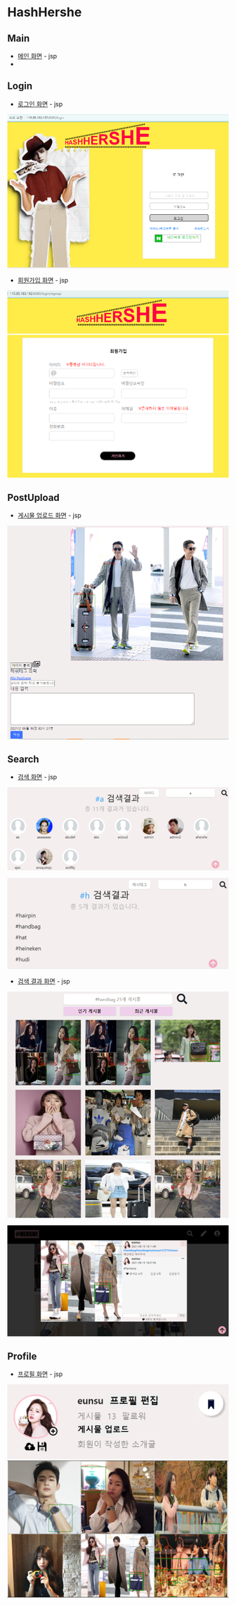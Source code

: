 # HashHershe

## Main

* [메인 화면](./project_test/src/main/webapp/WEB-INF/views/main/infinite/mainscroll.jsp) - jsp
* 

## Login

* [로그인 화면](./project_test/src/main/webapp/WEB-INF/views/login/main.jsp) - jsp

![img](md-images/uOCOZm6vd3bu4Wb8yodk_9_x0ZLzvRqo2sRCWvqo7eLSgMBRwAgKZGDFV3B_NZtMikB0362U2mPy19wbWYkURBqm0Br9Cx_xNcyWzk4zBjvSamjIQty9CsAGNoML8dEZ0uO5nw4T9sM)

* [회원가입 화면](./project_test/src/main/webapp/WEB-INF/views/login/signup.jsp) - jsp

![img](md-images/azC-hrXvPZVKE1NkNNt7Syqeu-6iH0LWF4IaPEDuM5M7-XoCHO63KGZ8fOINEFqAaIj9rLNiIZP0d61Gf2gcW9DW191ZhfULW8l2S4xLu_xLblpANUkct9wrY1noylOHcFVcYpnMaF0)![img](md-images/Ixog0ln6vimu2S4BWx7c50YJExL1XJmHDUeNiAKkT_8SS_R9AdGolTHzMsuP6UGMAVk4T0CrHPbR7Hn1XZmjrt4ascnuJT_GBBgnZUEiu6Ce_XMHsmsLJ2sDP6F2KQ8sEeB7htV3Dj4)

## PostUpload

* [게시물 업로드 화면](./project_test/src/main/webapp/WEB-INF/views/main/posts/postupload.jsp) - jsp

![img](md-images/MhhVPjH01d4Yx_787WDlVlYaXTjqt5voOPl3YuJ81TvVsTXJUZPbVFghvSVMC2gPrDJvo_abanIeAVw4XvNcdJJSPgMUxY2Cn5BWEhsYdg-yE0-2Z2Qyf0Nk-kueUYuTnx_5yToiif8)

## Search

* [검색 화면](./project_test/src/main/webapp/WEB-INF/views/main/search/search.jsp) - jsp

![img](md-images/BfsI-9PZQIhh9Wf_Jw2TYGRcbMRb40P3zI8KIfb8jV5PwKdwsauBRY0t2PkoAP2VExKPB24C51fna_m2X3xinoQxCEweTIz8clhGkOCZ8X-vmjw3O_teJAmpV4yPuf4pGtHsPDk9wL4)

![img](md-images/g8EmJF2BJj1BdYvZonXtLsn3Tg8rZt6aJdurvR2-tjAZDpFhLtsd3VW6WkBkuYX5mxhPK_c8UR0sUGpCa84GEOzrTzoUfUTHc28y7v_4KzH4z8zDhDBAf8v9xuith6eqAaECFIC1k7M)

* [검색 결과 화면](./project_test/src/main/webapp/WEB-INF/views/main/search/hashtagresult.jsp) - jsp

![img](md-images/vjGXCZq0rQXcyFJYwsc0hNeGUKRAhIW8DxUns-zY72YXulIWu0TELmFbSwf6DFJ3xo5iTcMWKWDAu3upnjAFdnQBV-Z3bNGSATOB4vOy6ye2AYultRCwxgVysVff6FHQr6L3F7QRsGI)

![img](md-images/LuMW0zr952KlKR6KjhLzTxj6DDyTtIWKY5a9a5CP6PffhshpHZjEXXjpzrGMm6R-kRF9a9oQaUyeS5vnrnbTNoAoiImXfsjww1YTpYMvk86qoGwzHwP8r4U-P2CpcMkVwqVBToeWSQk)

## Profile

* [프로필 화면](./project_test/src/main/webapp/WEB-INF/views/main/profile/main.jsp) - jsp

![img](md-images/wFHihTABGRm9wRqL3l_gVvAF-ZPGl-m13639H0zlXq4nvggEW4YG65wmluEJfXnmUdGxsRIv7Rg3xqUv5-E2tuRUdD7M_XcYq2JNdl-mheJqwcN76s3Hpb95P2_6aFmaVfgFUyCA-AI)![img](md-images/E-krFmlzj5x5ojalVE0Sp2jVr-NEKEmL2lkZ87H4oMF7RynwARFmyBvJfrAWOBkoZkdy9HpWk1girlHmiVZXoEC6BFm11c2GGsNGXLBZ8-8ejufWaaF8aqyzlqq3Pu3cBWhUBlKU3Wo)

